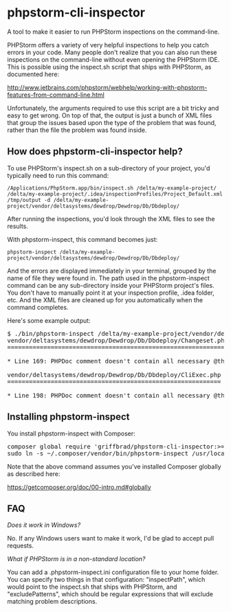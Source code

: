phpstorm-cli-inspector
======================

A tool to make it easier to run PHPStorm inspections on the command-line.

PHPStorm offers a variety of very helpful inspections to help you catch errors
in your code.  Many people don't realize that you can also run these inspections
on the command-line without even opening the PHPStorm IDE.  This is possible
using the inspect.sh script that ships with PHPStorm, as documented here:

<http://www.jetbrains.com/phpstorm/webhelp/working-with-phpstorm-features-from-command-line.html>

Unfortunately, the arguments required to use this script are a bit tricky and
easy to get wrong.  On top of that, the output is just a bunch of XML files that
group the issues based upon the type of the problem that was found, rather than
the file the problem was found inside.


How does phpstorm-cli-inspector help?
-------------------------------------

To use PHPStorm's inspect.sh on a sub-directory of your project, you'd typically
need to run this command:

`/Applications/PhpStorm.app/bin/inspect.sh /delta/my-example-project/ /delta/my-example-project/.idea/inspectionProfiles/Project_Default.xml /tmp/output -d /delta/my-example-project/vendor/deltasystems/dewdrop/Dewdrop/Db/Dbdeploy/`

After running the inspections, you'd look through the XML files to see the results.

With phpstorm-inspect, this command becomes just:

`phpstorm-inspect /delta/my-example-project/vendor/deltasystems/dewdrop/Dewdrop/Db/Dbdeploy/`

And the errors are displayed immediately in your terminal, grouped by the name of 
file they were found in.  The path used in the phpstorm-inspect command can be any
sub-directory inside your PHPStorm project's files.  You don't have to manually
point it at your inspection profile, .idea folder, etc.  And the XML files are
cleaned up for you automatically when the command completes.
     
Here's some example output:

<pre>
$ ./bin/phpstorm-inspect /delta/my-example-project/vendor/deltasystems/dewdrop/Dewdrop/Db/Dbdeploy/
vendor/deltasystems/dewdrop/Dewdrop/Db/Dbdeploy/Changeset.php
=============================================================

* Line 169: PHPDoc comment doesn't contain all necessary @throws tag(s)

vendor/deltasystems/dewdrop/Dewdrop/Db/Dbdeploy/CliExec.php
===========================================================

* Line 198: PHPDoc comment doesn't contain all necessary @throws tag(s)
</pre>


Installing phpstorm-inspect
---------------------------

You install phpstorm-inspect with Composer:

<pre>
composer global require 'griffbrad/phpstorm-cli-inspector:>=1.0'
sudo ln -s ~/.composer/vendor/bin/phpstorm-inspect /usr/local/bin/phpstorm-inspect
</pre>

Note that the above command assumes you've installed Composer globally as
described here:

<https://getcomposer.org/doc/00-intro.md#globally>


FAQ
---

*Does it work in Windows?*

No.  If any Windows users want to make it work, I'd be glad to accept pull requests.

*What if PHPStorm is in a non-standard location?*

You can add a .phpstorm-inspect.ini configuration file to your home folder.  You can
specify two things in that configuration: "inspectPath", which would point to the
inspect.sh that ships with PHPStorm, and "excludePatterns", which should be regular
expressions that will exclude matching problem descriptions.

